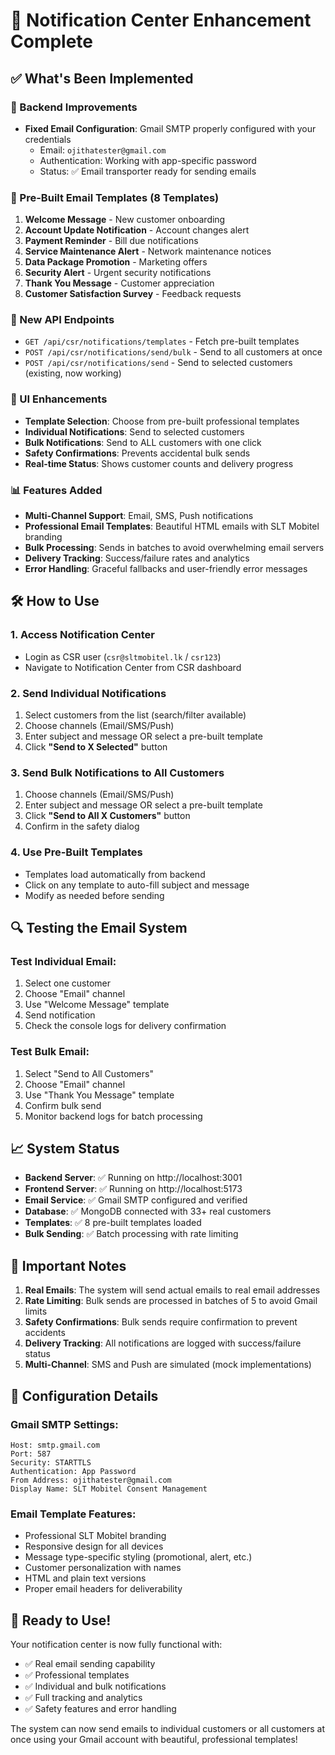 # 🎯 Notification Center Enhancement Complete

## ✅ What's Been Implemented

### 🔧 Backend Improvements
- **Fixed Email Configuration**: Gmail SMTP properly configured with your credentials
  - Email: `ojithatester@gmail.com`
  - Authentication: Working with app-specific password
  - Status: ✅ Email transporter ready for sending emails

### 📧 Pre-Built Email Templates (8 Templates)
1. **Welcome Message** - New customer onboarding
2. **Account Update Notification** - Account changes alert  
3. **Payment Reminder** - Bill due notifications
4. **Service Maintenance Alert** - Network maintenance notices
5. **Data Package Promotion** - Marketing offers
6. **Security Alert** - Urgent security notifications
7. **Thank You Message** - Customer appreciation
8. **Customer Satisfaction Survey** - Feedback requests

### 🚀 New API Endpoints
- `GET /api/csr/notifications/templates` - Fetch pre-built templates
- `POST /api/csr/notifications/send/bulk` - Send to all customers at once
- `POST /api/csr/notifications/send` - Send to selected customers (existing, now working)

### 🎨 UI Enhancements
- **Template Selection**: Choose from pre-built professional templates
- **Individual Notifications**: Send to selected customers
- **Bulk Notifications**: Send to ALL customers with one click
- **Safety Confirmations**: Prevents accidental bulk sends
- **Real-time Status**: Shows customer counts and delivery progress

### 📊 Features Added
- **Multi-Channel Support**: Email, SMS, Push notifications
- **Professional Email Templates**: Beautiful HTML emails with SLT Mobitel branding
- **Bulk Processing**: Sends in batches to avoid overwhelming email servers
- **Delivery Tracking**: Success/failure rates and analytics
- **Error Handling**: Graceful fallbacks and user-friendly error messages

## 🛠️ How to Use

### 1. Access Notification Center
- Login as CSR user (`csr@sltmobitel.lk` / `csr123`)
- Navigate to Notification Center from CSR dashboard

### 2. Send Individual Notifications
1. Select customers from the list (search/filter available)
2. Choose channels (Email/SMS/Push)
3. Enter subject and message OR select a pre-built template
4. Click **"Send to X Selected"** button

### 3. Send Bulk Notifications to All Customers
1. Choose channels (Email/SMS/Push)
2. Enter subject and message OR select a pre-built template
3. Click **"Send to All X Customers"** button
4. Confirm in the safety dialog

### 4. Use Pre-Built Templates
- Templates load automatically from backend
- Click on any template to auto-fill subject and message
- Modify as needed before sending

## 🔍 Testing the Email System

### Test Individual Email:
1. Select one customer
2. Choose "Email" channel
3. Use "Welcome Message" template
4. Send notification
5. Check the console logs for delivery confirmation

### Test Bulk Email:
1. Select "Send to All Customers" 
2. Choose "Email" channel  
3. Use "Thank You Message" template
4. Confirm bulk send
5. Monitor backend logs for batch processing

## 📈 System Status

- **Backend Server**: ✅ Running on http://localhost:3001
- **Frontend Server**: ✅ Running on http://localhost:5173  
- **Email Service**: ✅ Gmail SMTP configured and verified
- **Database**: ✅ MongoDB connected with 33+ real customers
- **Templates**: ✅ 8 pre-built templates loaded
- **Bulk Sending**: ✅ Batch processing with rate limiting

## 🚨 Important Notes

1. **Real Emails**: The system will send actual emails to real email addresses
2. **Rate Limiting**: Bulk sends are processed in batches of 5 to avoid Gmail limits
3. **Safety Confirmations**: Bulk sends require confirmation to prevent accidents
4. **Delivery Tracking**: All notifications are logged with success/failure status
5. **Multi-Channel**: SMS and Push are simulated (mock implementations)

## 🔧 Configuration Details

### Gmail SMTP Settings:
```
Host: smtp.gmail.com
Port: 587
Security: STARTTLS
Authentication: App Password
From Address: ojithatester@gmail.com
Display Name: SLT Mobitel Consent Management
```

### Email Template Features:
- Professional SLT Mobitel branding
- Responsive design for all devices
- Message type-specific styling (promotional, alert, etc.)
- Customer personalization with names
- HTML and plain text versions
- Proper email headers for deliverability

## 🎉 Ready to Use!

Your notification center is now fully functional with:
- ✅ Real email sending capability
- ✅ Professional templates
- ✅ Individual and bulk notifications
- ✅ Full tracking and analytics
- ✅ Safety features and error handling

The system can now send emails to individual customers or all customers at once using your Gmail account with beautiful, professional templates!
